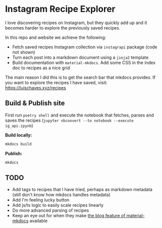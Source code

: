 # Instagram Recipe Explorer

I love discovering recipes on Instagram, but they quickly add up and it becomes harder to explore the previously saved recipes.

In this repo and website we achieve the following:

* Fetch saved recipes Instagram collection via `instagrapi` package (code not shown)
* Turn each post into a markdown document using a `jinja2` template
* Build documentation with `material-mkdocs`. Add some CSS in the index doc to recipes as a nice grid

The main reason I did this is to get the search bar that mkdocs provides. If you want to explore the recipes I have saved, visit: <https://luischaves.xyz/recipes>

## Build & Publish site

First run `poetry shell` and execute the notebook that fetches, parses and saves the recipes (`jupyter nbconvert --to notebook --execute ig_api.ipynb`)

**Build locally:**

```sh
mkdocs build
```

**Publish:**

```sh
mkdocs  
```

## TODO

* Add tags to recipes that I have tried, perhaps as markdown metadata (still don't know how mkdocs handles metadata)
* Add I'm feeling lucky button
* Add js/ts logic to easily scale recipes linearly
* Do more advanced parsing of recipes
* Keep an eye out for when they make [the blog feature of material-mkdocs](https://squidfunk.github.io/mkdocs-material/setup/setting-up-a-blog/) available

